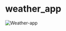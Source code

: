 # weather_app

![Weather-app](https://github.com/VickyKolomiiets/weather_app/assets/122746055/6948db8e-8e82-470c-9e01-abdf9aabfde8)
